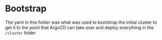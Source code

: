 # Bootstrap

The yaml in this folder was what was used to bootstrap the initial cluster to get it to the point that ArgoCD can take over and deploy everything in the `/cluster` folder  
